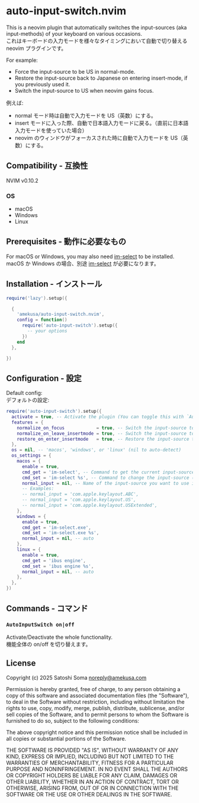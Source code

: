 # auto-input-switch.nvim
This is a neovim plugin that automatically switches the input-sources (aka input-methods) of your keyboard on various occasions.<br>
これはキーボードの入力モードを様々なタイミングにおいて自動で切り替える neovim プラグインです。

For example:
- Force the input-source to be US in normal-mode.
- Restore the input-source back to Japanese on entering insert-mode, if you previously used it.
- Switch the input-source to US when neovim gains focus.

例えば:
- normal モード時は自動で入力モードを US（英数）にする。
- insert モードに入った際、自動で日本語入力モードに戻る。（直前に日本語入力モードを使っていた場合）
- neovim のウィンドウがフォーカスされた時に自動で入力モードを US（英数）にする。


## Compatibility - 互換性
NVIM v0.10.2

### OS
- macOS
- Windows
- Linux


## Prerequisites - 動作に必要なもの
For macOS or Windows, you may also need [im-select](https://github.com/daipeihust/im-select) to be installed.<br>
macOS か Windows の場合、別途 [im-select](https://github.com/daipeihust/im-select) が必要になります。


## Installation - インストール
```lua
require('lazy').setup({

  {
    'amekusa/auto-input-switch.nvim',
    config = function()
      require('auto-input-switch').setup({
        -- your options
      })
    end
  },

})
```


## Configuration - 設定
Default config:<br>
デフォルトの設定:

```lua
require('auto-input-switch').setup({
  activate = true, -- Activate the plugin (You can toggle this with `AutoInputSwitch on|off` command at any time)
  features = {
    normalize_on_focus            = true, -- Switch the input-source to `normal_input` when neovim gains focus
    normalize_on_leave_insertmode = true, -- Switch the input-source to `normal_input` on leaving insert-mode
    restore_on_enter_insertmode   = true, -- Restore the input-source to the state before the last "normalize"
  },
  os = nil, -- 'macos', 'windows', or 'linux' (nil to auto-detect)
  os_settings = {
    macos = {
      enable = true,
      cmd_get = 'im-select', -- Command to get the current input-source
      cmd_set = 'im-select %s', -- Command to change the input-source (use `%s` as a placeholder for the new input-source)
      normal_input = nil, -- Name of the input-source you want to use in normal-mode (nil to auto-detect)
      -- Examples:
      -- normal_input = 'com.apple.keylayout.ABC',
      -- normal_input = 'com.apple.keylayout.US',
      -- normal_input = 'com.apple.keylayout.USExtended',
    },
    windows = {
      enable = true,
      cmd_get = 'im-select.exe',
      cmd_set = 'im-select.exe %s',
      normal_input = nil, -- auto
    },
    linux = {
      enable = true,
      cmd_get = 'ibus engine',
      cmd_set = 'ibus engine %s',
      normal_input = nil, -- auto
    },
  },
})
```


## Commands - コマンド

### `AutoInputSwitch on|off`
Activate/Deactivate the whole functionality.<br>
機能全体の on/off を切り替えます。


## License
Copyright (c) 2025 Satoshi Soma <noreply@amekusa.com>

Permission is hereby granted, free of charge, to any person obtaining a copy
of this software and associated documentation files (the "Software"), to deal
in the Software without restriction, including without limitation the rights
to use, copy, modify, merge, publish, distribute, sublicense, and/or sell
copies of the Software, and to permit persons to whom the Software is
furnished to do so, subject to the following conditions:

The above copyright notice and this permission notice shall be included in
all copies or substantial portions of the Software.

THE SOFTWARE IS PROVIDED "AS IS", WITHOUT WARRANTY OF ANY KIND, EXPRESS OR
IMPLIED, INCLUDING BUT NOT LIMITED TO THE WARRANTIES OF MERCHANTABILITY,
FITNESS FOR A PARTICULAR PURPOSE AND NONINFRINGEMENT. IN NO EVENT SHALL THE
AUTHORS OR COPYRIGHT HOLDERS BE LIABLE FOR ANY CLAIM, DAMAGES OR OTHER
LIABILITY, WHETHER IN AN ACTION OF CONTRACT, TORT OR OTHERWISE, ARISING FROM,
OUT OF OR IN CONNECTION WITH THE SOFTWARE OR THE USE OR OTHER DEALINGS IN
THE SOFTWARE.

